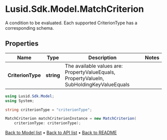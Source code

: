 # Lusid.Sdk.Model.MatchCriterion
A condition to be evaluated.  Each supported CriterionType has a corresponding schema.

## Properties

Name | Type | Description | Notes
------------ | ------------- | ------------- | -------------
**CriterionType** | **string** | The available values are: PropertyValueEquals, PropertyValueIn, SubHoldingKeyValueEquals | 

```csharp
using Lusid.Sdk.Model;
using System;

string criterionType = "criterionType";

MatchCriterion matchCriterionInstance = new MatchCriterion(
    criterionType: criterionType);
```

[Back to Model list](../README.md#documentation-for-models) &#8226; [Back to API list](../README.md#documentation-for-api-endpoints) &#8226; [Back to README](../README.md)
